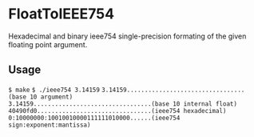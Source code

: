 # FloatToIEEE754
Hexadecimal and binary ieee754 single-precision formating of the given floating point argument.
## Usage
`$ make`
`$ ./ieee754 3.14159`
`3.14159.................................(base 10 argument)`  
`3.14159.................................(base 10 internal float)`  
`40490fd0................................(ieee754 hexadecimal)`  
`0:10000000:10010010000111111010000......(ieee754 sign:exponent:mantissa)`  
